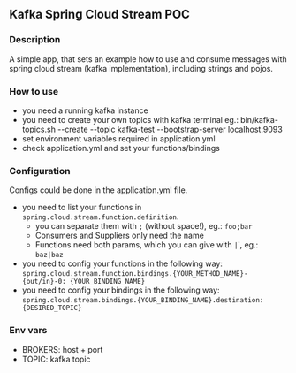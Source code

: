## Kafka Spring Cloud Stream POC

### Description
A simple app, that sets an example how to use and consume messages with spring cloud stream (kafka implementation), including strings and pojos.

### How to use
- you need a running kafka instance
- you need to create your own topics with kafka terminal
eg.: bin/kafka-topics.sh --create --topic kafka-test --bootstrap-server localhost:9093
- set environment variables required in application.yml
- check application.yml and set your functions/bindings

### Configuration

Configs could be done in the application.yml file.
- you need to list your functions in `spring.cloud.stream.function.definition`. 
    - you can separate them with `;` (without space!), eg.: `foo;bar`
    - Consumers and Suppliers only need the name
    - Functions need both params, which you can give with `|`˙, eg.: `baz|baz`
- you need to config your functions in the following way: 
    `spring.cloud.stream.function.bindings.{YOUR_METHOD_NAME}-{out/in}-0: {YOUR_BINDING_NAME}`
- you need to config your bindings in the following way: 
    `spring.cloud.stream.bindings.{YOUR_BINDING_NAME}.destination: {DESIRED_TOPIC}`

### Env vars

- BROKERS: host + port
- TOPIC: kafka topic
